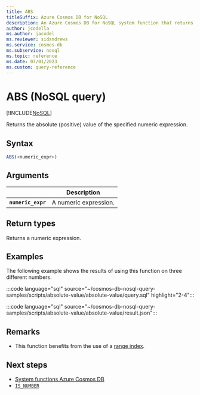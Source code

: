 ```yaml
---
title: ABS
titleSuffix: Azure Cosmos DB for NoSQL
description: An Azure Cosmos DB for NoSQL system function that returns the positive value of the specified numeric expression
author: jcodella
ms.author: jacodel
ms.reviewer: sidandrews
ms.service: cosmos-db
ms.subservice: nosql
ms.topic: reference
ms.date: 07/01/2023
ms.custom: query-reference
---
```


# ABS (NoSQL query)

[!INCLUDE[NoSQL](../../includes/appliesto-nosql.md)]

Returns the absolute (positive) value of the specified numeric expression.  
  
## Syntax
  
```sql
ABS(<numeric_expr>)  
```  
  
## Arguments

| | Description |
| --- | --- |
| **`numeric_expr`** | A numeric expression. |
  
## Return types
  
Returns a numeric expression.  
  
## Examples
  
The following example shows the results of using this function on three different numbers.  

:::code language="sql" source="~/cosmos-db-nosql-query-samples/scripts/absolute-value/absolute-value/query.sql" highlight="2-4":::  

:::code language="sql" source="~/cosmos-db-nosql-query-samples/scripts/absolute-value/absolute-value/result.json":::

## Remarks

- This function benefits from the use of a [range index](../../index-policy.md#includeexclude-strategy).

## Next steps

- [System functions Azure Cosmos DB](system-functions.yml)
- [`IS_NUMBER`](is-number.md)
